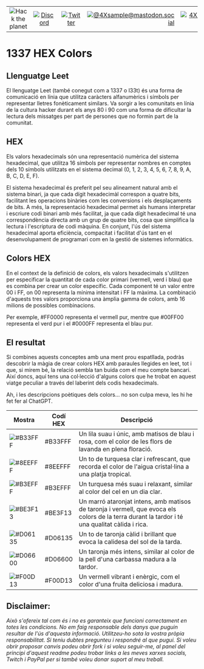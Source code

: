 |               |               |               |               |               |               |
|:-------------:|:-------------:|:-------------:|-------------:|-------------:|-------------:|
| ![Hack the planet](https://img.shields.io/badge/Hack-The%20Planet-orange) | [![Discord](https://img.shields.io/discord/667340023829626920?logo=discord)](https://discord.gg/ahVq54p) | [![Twitter](https://img.shields.io/twitter/follow/4xsample?style=social&logo=twitter)](https://twitter.com/4xsample/follow?screen_name=shields_io) | [![@4Xsample@mastodon.social](https://img.shields.io/badge/Mastodon-@4Xsample-blueviolet?style=for-the-badge&logo=mastodon)](https://mastodon.social/@4Xsample) | [![4Xsample](https://img.shields.io/badge/Twitch-4Xsample-6441A4?style=for-the-badge&logo=twitch)](https://twitch.tv/4Xsample) | [![PayPal](https://img.shields.io/badge/PayPal-00457C?style=for-the-badge&logo=paypal&logoColor=white)](https://www.paypal.com/donate/?hosted_button_id=EFVMSRHVBNJP4) |

# 1337 HEX Colors

## Llenguatge Leet
El llenguatge Leet (també conegut com a 1337 o l33t) és una forma de comunicació en línia que utilitza caràcters alfanumèrics i símbols per representar lletres fonèticament similars. Va sorgir a les comunitats en línia de la cultura hacker durant els anys 80 i 90 com una forma de dificultar la lectura dels missatges per part de persones que no formin part de la comunitat.

## HEX
Els valors hexadecimals són una representació numèrica del sistema hexadecimal, que utilitza 16 símbols per representar nombres en comptes dels 10 símbols utilitzats en el sistema decimal (0, 1, 2, 3, 4, 5, 6, 7, 8, 9, A, B, C, D, E, F). 

El sistema hexadecimal és preferit pel seu alineament natural amb el sistema binari, ja que cada dígit hexadecimàl correspon a quatre bits, facilitant les operacions binàries com les conversions i els desplaçaments de bits. A més, la representació hexadecimal permet als humans interpretar i escriure codi binari amb més facilitat, ja que cada dígit hexadecimal té una correspondència directa amb un grup de quatre bits, cosa que simplifica la lectura i l'escriptura de codi màquina. En conjunt, l'ús del sistema hexadecimal aporta eficiència, compacitat i facilitat d'ús tant en el desenvolupament de programari com en la gestió de sistemes informàtics.

## Colors HEX
En el context de la definició de colors, els valors hexadecimals s'utilitzen per especificar la quantitat de cada color primari (vermell, verd i blau) que es combina per crear un color específic.
Cada component té un valor entre 00 i FF, on 00 representa la mínima intensitat i FF la màxima. La combinació d'aquests tres valors proporciona una àmplia gamma de colors, amb 16 milions de possibles combinacions. 

Per exemple, #FF0000 representa el vermell pur, mentre que #00FF00 representa el verd pur i el #0000FF representa el blau pur.

## El resultat
Si combines aquests conceptes amb una ment prou espatllada, podràs descobrir la màgia de crear colors HEX amb paraules llegides en leet, tot i que, si mirem bé, la relació sembla tan buida com el meu compte bancari. Així doncs, aquí tens una col·lecció d'alguns colors que he trobat en aquest viatge peculiar a través del laberint dels codis hexadecimals.

Ah, i les descripcions poètiques dels colors... no son culpa meva, les hi he fet fer al ChatGPT.

| Mostra | Codí HEX | Descripció |
|--------|---------------|--------------------------------------------------------------------------------------------------------------|
| ![#B33FFF](https://via.placeholder.com/15/B33FFF/000000?text=+) | #B33FFF | Un lila suau i únic, amb matisos de blau i rosa, com el color de les flors de lavanda en plena floració.    |
| ![#8EEFFF](https://via.placeholder.com/15/8EEFFF/000000?text=+) | #8EEFFF | Un to de turquesa clar i refrescant, que recorda el color de l'aigua cristal·lina a una platja tropical.    |
| ![#B3EFFF](https://via.placeholder.com/15/B3EFFF/000000?text=+) | #B3EFFF | Un turquesa més suau i relaxant, similar al color del cel en un dia clar.                                   |
| ![#BE3F13](https://via.placeholder.com/15/BE3F13/000000?text=+) | #BE3F13 | Un marró ataronjat intens, amb matisos de taronja i vermell, que evoca els colors de la terra durant la tardor i té una qualitat càlida i rica. |
| ![#D06135](https://via.placeholder.com/15/D06135/000000?text=+) | #D06135 | Un to de taronja càlid i brillant que evoca la calidesa del sol de la tarda.                                 |
| ![#D06600](https://via.placeholder.com/15/D06600/000000?text=+) | #D06600 | Un taronja més intens, similar al color de la pell d'una carbassa madura a la tardor.                       |
| ![#F00D13](https://via.placeholder.com/15/F00D13/000000?text=+) | #F00D13 | Un vermell vibrant i enèrgic, com el color d'una fruita deliciosa i madura.                                 |



## Disclaimer: 
*Això s'ofereix tal com és i no es garanteix que funcioni correctament en totes les condicions. No em faig responsable dels danys que puguin resultar de l'ús d'aquesta informació. Utilitzeu-ho sota la vostra pròpia responsabilitat. Si teniu dubtes pregunteu i respondré al que pugui. Si voleu obrir proposar canvis podeu obrir fork i si voleu seguir-me, al panel del principi d'aquest readme podeu trobar links a les meves xarxes socials, Twitch i PayPal per si també voleu donar suport al meu treball.*